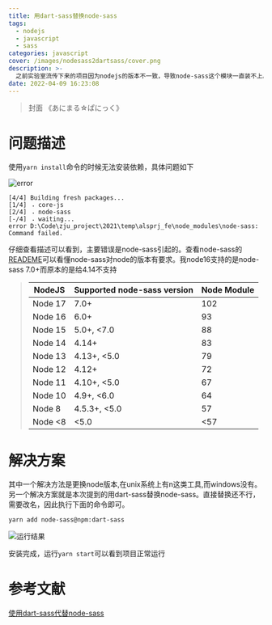 ```yaml
---
title: 用dart-sass替换node-sass
tags:
  - nodejs
  - javascript
  - sass
categories: javascript
cover: /images/nodesass2dartsass/cover.png
description: >-
  之前实验室流传下来的项目因为nodejs的版本不一致，导致node-sass这个模块一直装不上。之前一直用docker运行，但是现在需要大量改动，使用docker方便部署但是不方便开发。因此解决该问题很重要。
date: 2022-04-09 16:23:08
---
```



> 封面 《あにまる☆ぱにっく》

# 问题描述
使用`yarn install`命令的时候无法安装依赖，具体问题如下

![error](/images/nodesass2dartsass/error.png)


```log
[4/4] Building fresh packages...
[1/4] ⠠ core-js
[2/4] ⠠ node-sass
[-/4] ⠠ waiting...
error D:\Code\zju_project\2021\temp\alsprj_fe\node_modules\node-sass: Command failed.
```

仔细查看描述可以看到，主要错误是node-sass引起的。查看node-sass的[READEME](https://github.com/sass/node-sass)可以看懂node-sass对node的版本有要求。我node16支持的是node-sass 7.0+而原本的是给4.14不支持

> NodeJS  | Supported node-sass version | Node Module
> --------|-----------------------------|------------
> Node 17 | 7.0+                        | 102
> Node 16 | 6.0+                        | 93
> Node 15 | 5.0+, <7.0                 | 88
> Node 14 | 4.14+                       | 83
> Node 13 | 4.13+, <5.0                 | 79
> Node 12 | 4.12+                       | 72
> Node 11 | 4.10+, <5.0                 | 67
> Node 10 | 4.9+, <6.0                  | 64
> Node 8  | 4.5.3+, <5.0                | 57
> Node <8 | <5.0                        | <57

# 解决方案

其中一个解决方法是更换node版本,在unix系统上有n这类工具,而windows没有。另一个解决方案就是本次提到的用dart-sass替换node-sass。直接替换还不行，需要改名，因此执行下面的命令即可。

```bash
yarn add node-sass@npm:dart-sass
```

![运行结果](/images/nodesass2dartsass/result.png)

安装完成，运行`yarn start`可以看到项目正常运行


# 参考文献
[使用dart-sass代替node-sass](https://zhuanlan.zhihu.com/p/168018388)